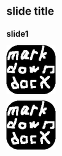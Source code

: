 <!-- oox param pptxSettings demo-pptx-settings.js -->
<!-- oox param v top h left dpi d-->

# slide title

## slide1

![](./markdown2docx.png)

<!-- oox position 50,50,50,50 dpi 50 -->

![](./markdown2docx.png)


